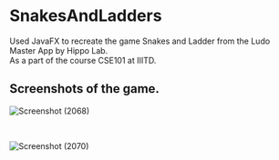 # SnakesAndLadders

 Used JavaFX to recreate the game Snakes and Ladder from the Ludo Master App by Hippo Lab.<br />
 As a part of the course CSE101 at IIITD.<br />
 
 ## Screenshots of the game.<br />
 
 ![Screenshot (2068)](https://user-images.githubusercontent.com/88572391/149908867-a0801b2f-7958-4bf6-9c99-87583421ed69.png)

<br />

![Screenshot (2070)](https://user-images.githubusercontent.com/88572391/149909164-cace76cc-c44e-469b-bb32-a8247e4069fa.png)

<br />

